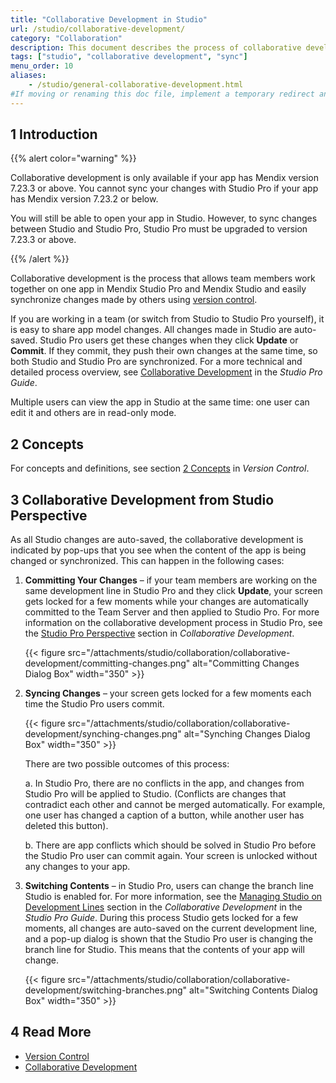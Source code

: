 ```yaml
---
title: "Collaborative Development in Studio"
url: /studio/collaborative-development/
category: "Collaboration"
description: This document describes the process of collaborative development between Mendix Studio and Mendix Studio from the perspective of Mendix Studio.
tags: ["studio", "collaborative development", "sync"]
menu_order: 10
aliases:
    - /studio/general-collaborative-development.html
#If moving or renaming this doc file, implement a temporary redirect and let the respective team know they should update the URL in the product. See Mapping to Products for more details.
---
```


## 1 Introduction

{{% alert color="warning" %}}

Collaborative development is only available if your app has Mendix version 7.23.3 or above. You cannot sync your changes with Studio Pro if your app has Mendix version 7.23.2 or below. 

You will still be able to open your app in Studio. However, to sync changes between Studio and Studio Pro, Studio Pro must be upgraded to version 7.23.3 or above. 

{{% /alert %}}

Collaborative development is the process that allows team members work together on one app in Mendix Studio Pro and Mendix Studio and easily synchronize changes made by others using [version control](/refguide/version-control/). 

If you are working in a team (or switch from Studio to Studio Pro yourself), it is easy to share app model changes. All changes made in Studio are auto-saved. Studio Pro users get these changes when they click **Update** or **Commit**. If they commit, they push their own changes at the same time, so both Studio and Studio Pro are synchronized. For a more technical and detailed process overview, see [Collaborative Development](/refguide/collaborative-development/) in the *Studio Pro Guide*. 

Multiple users can view the app in Studio at the same time: one user can edit it and others are in read-only mode. 

## 2 Concepts

For concepts and definitions, see section [2 Concepts](/refguide/version-control/) in *Version Control*. 

## 3 Collaborative Development from Studio Perspective

As all Studio changes are auto-saved, the collaborative development is indicated by pop-ups that you see when the content of the app is being changed or synchronized. This can happen in the following cases:

1. **Committing Your Changes** – if your team members are working on the same development line in Studio Pro and they click **Update**, your screen gets locked for a few moments while your changes are automatically committed to the Team Server and then applied to Studio Pro. For more information on the collaborative development process in Studio Pro, see the [Studio Pro Perspective](/refguide/collaborative-development/) section in *Collaborative Development*.

    {{< figure src="/attachments/studio/collaboration/collaborative-development/committing-changes.png" alt="Committing Changes Dialog Box"   width="350"  >}}

2.  **Syncing Changes** – your screen gets locked for a few moments each time the Studio Pro users commit. <br/>

    {{< figure src="/attachments/studio/collaboration/collaborative-development/synching-changes.png" alt="Synching Changes Dialog Box"   width="350"  >}}

    There are two possible outcomes of this process:<br/>

    a.  In Studio Pro, there are no conflicts in the app, and changes from Studio Pro will be applied to Studio. (Conflicts are changes that contradict each other and cannot be merged automatically. For example, one user has changed a caption of a button, while another user has deleted this button).

    b.  There are app conflicts which should be solved in Studio Pro before the Studio Pro user can commit again. Your screen is unlocked without any changes to your app.  

3.  **Switching Contents** – in Studio Pro, users can change the branch line Studio is enabled for. For more information, see the [Managing Studio on Development Lines](/refguide/collaborative-development/#managing-studio) section in the *Collaborative Development* in the *Studio Pro Guide*. 
	During this process Studio gets locked for a few moments, all changes are auto-saved on the current development line, and a pop-up dialog is shown that the Studio Pro user is changing the branch line for Studio. This means that the contents of your app will change. 

	{{< figure src="/attachments/studio/collaboration/collaborative-development/switching-branches.png" alt="Switching Contents Dialog Box"   width="350"  >}}

## 4 Read More

* [Version Control](/refguide/version-control/)
* [Collaborative Development](/refguide/collaborative-development/)

